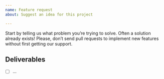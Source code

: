 ```yaml
---
name: Feature request
about: Suggest an idea for this project

---
```


Start by telling us what problem you’re trying to solve. Often a solution already exists! Please, don’t send pull requests to implement new features without first getting our support.

## Deliverables

- [ ] ...
